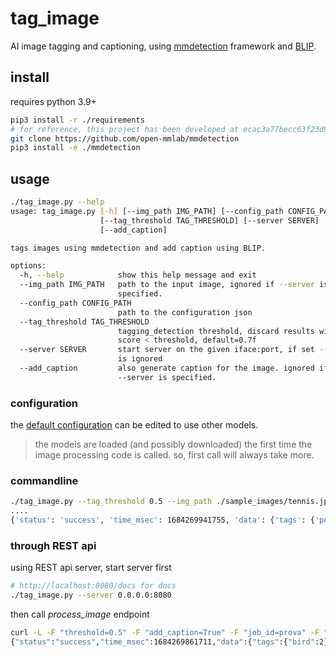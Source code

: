# tag_image

AI image tagging and captioning, using [mmdetection](https://github.com/open-mmlab/mmdetection) framework and [BLIP](https://github.com/salesforce/BLIP).

## install

requires python 3.9+

~~~bash
pip3 install -r ./requirements
# for reference, this project has been developed at ecac3a77becc63f23d9f6980b2a36f86acd00a8a, so checkout this specific commit if you have problems...
git clone https://github.com/open-mmlab/mmdetection
pip3 install -e ./mmdetection
~~~

## usage

~~~bash
./tag_image.py --help
usage: tag_image.py [-h] [--img_path IMG_PATH] [--config_path CONFIG_PATH]
                    [--tag_threshold TAG_THRESHOLD] [--server SERVER]
                    [--add_caption]

tags images using mmdetection and add caption using BLIP.

options:
  -h, --help            show this help message and exit
  --img_path IMG_PATH   path to the input image, ignored if --server is
                        specified.
  --config_path CONFIG_PATH
                        path to the configuration json
  --tag_threshold TAG_THRESHOLD
                        tagging_detection threshold, discard results with
                        score < threshold, default=0.7f
  --server SERVER       start server on the given iface:port, if set --img
                        is ignored
  --add_caption         also generate caption for the image. ignored if
                        --server is specified.
~~~

### configuration

the [default configuration](./config.json) can be edited to use other models.

> the models are loaded (and possibly downloaded) the first time the image processing code is called. so, first call will always take more.

### commandline

~~~bash
./tag_image.py --tag_threshold 0.5 --img_path ./sample_images/tennis.jpg --add_caption
....
{'status': 'success', 'time_msec': 1684269941755, 'data': {'tags': {'person': 2, 'sports_ball': 1, 'tennis_racket': 1}, 'caption': 'two pictures of a man holding a trophy and a tennis ball', 'file_name': 'tennis.jpg'}}
~~~

### through REST api

using REST api server, start server first

~~~bash
# http://localhost:8080/docs for docs
./tag_image.py --server 0.0.0.0:8080 
~~~

then call *process_image* endpoint

~~~bash
curl -L -F "threshold=0.5" -F "add_caption=True" -F "job_id=prova" -F "file_name=ducks.jpg" -F "file=@./sample_images/ducks.jpg" http://127.0.0.1:8080/process_image
{"status":"success","time_msec":1684269861711,"data":{"tags":{"bird":2},"file_name": "ducks.jpg", "caption":"ducks standing on a rock near the water and a river"},"req_id":"1684269859207291701","job_id":"prova"}
~~~
